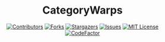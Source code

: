 <center><div align="center">
  
# CategoryWarps
  
[![Contributors][contributors-shield]][contributors-url]
[![Forks][forks-shield]][forks-url]
[![Stargazers][stars-shield]][stars-url]
[![Issues][issues-shield]][issues-url]
[![MIT License][license-shield]][license-url]
[![CodeFactor](https://www.codefactor.io/repository/github/crazy-crew/crazycrates/badge)](https://www.codefactor.io/repository/github/crazy-crew/crazycrates)
</center>

[contributors-shield]: https://img.shields.io/github/contributors/Crazy-Crew/CategoryWarps.svg?style=flat&logo=appveyor
[contributors-url]: https://github.com/Crazy-Crew/CategoryWarps/graphs/contributors
[forks-shield]: https://img.shields.io/github/forks/Crazy-Crew/CategoryWarps.svg?style=flat&logo=appveyor
[forks-url]: https://github.com/Crazy-Crew/CategoryWarps/network/members
[stars-shield]: https://img.shields.io/github/stars/Crazy-Crew/CategoryWarps.svg?style=flat&logo=appveyor
[stars-url]: https://github.com/Crazy-Crew/CategoryWarps/stargazers
[issues-shield]: https://img.shields.io/github/issues/Crazy-Crew/CategoryWarps.svg?style=flat&logo=appveyor
[issues-url]: https://github.com/Crazy-Crew/CategoryWarps/issues
[license-shield]: https://img.shields.io/github/license/Crazy-Crew/CategoryWarps.svg?style=flat&logo=appveyor
[license-url]: https://github.com/Crazy-Crew/CategoryWarps/blob/main/LICENSE
